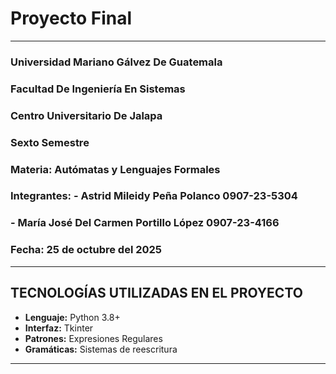 # Proyecto Final
---
### Universidad Mariano Gálvez De Guatemala
### Facultad De Ingeniería En Sistemas
### Centro Universitario De Jalapa
### Sexto Semestre
### **Materia:** Autómatas y Lenguajes Formales
  
### **Integrantes:** - Astrid Mileidy Peña Polanco	0907-23-5304
### - María José Del Carmen Portillo López	0907-23-4166
### **Fecha:** 25 de octubre del 2025

---


## TECNOLOGÍAS UTILIZADAS EN EL PROYECTO

- **Lenguaje:** Python 3.8+
- **Interfaz:** Tkinter
- **Patrones:** Expresiones Regulares
- **Gramáticas:** Sistemas de reescritura

---

